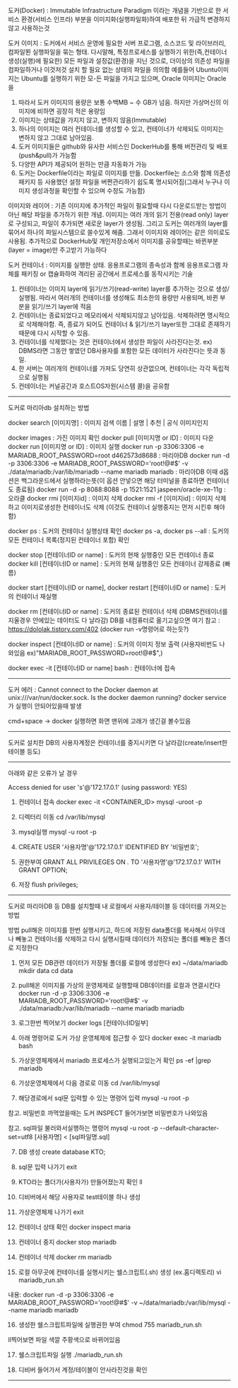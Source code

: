 도커(Docker) : Immutable Infrastructure Paradigm 이라는 개념을 기반으로 한
서비스 환경(서비스 인프라) 부분을 이미지화(실행파일화)하여 배포한 뒤 가급적 변경하지 않고 사용하는것

도커 이미지 : 도커에서 서비스 운영에 필요한 서버 프로그램, 소스코드 및 라이브러리, 컴파일뙨 실행파일을 묶는 형태.
	다시말해, 특정프로세스를 실행하기 위한(즉,컨테이너 생성(실행)에 필요한) 모든 파일과 설정값(환경)을
	지닌 것으로, 더이상의 의존성 파일을 컴파일하거나 이것저것 설치 할 필요 없는 상태의 파일을 의의함
	예를들어 Ubuntu이미지는 Ubuntu를 실행하기 위한 모-든 파읾을 가지고 있으며, Oracle 이미지는 Oracle을
1) 따라서 도커 이미지의 용량은 보통 수백MB ~ 수 GB가 넘음. 하지만 가상머신의 이미지에 비하면 굉장히 적은 용량임
2) 이미지는 상태값을 가지지 않고, 변하지 않음(Immutable)
3) 하나의 이미지는 여러 컨테이너를 생성할 수 있고, 컨테이너가 삭제되도 이미지는 변하지 않고 그대로 남아있음.
4) 도커 이미지들은 github와 유사한 서비스인 DockerHub를 통해 버전관리 및 배포(push&pull)가 가능함
5) 다양한 API가 제공되어 원하는 만큼 자동화가 가능
6) 도커는 Dockerfile이라는 파일로 이미지를 만듦. Dockerfile는 소스와 함께 의존성 패키지 등 사용했던
	설정 파일을 버쩐관리하기 쉽도록 명시되어짐(그래서 누구나 이미지 생성과정을 확인할 수 있으며 수정도 가능함)

이미지와 레이어 : 기존 이미지에 추가적인 파일이 필요할때 다시 다운로드받는 방법이 아닌 해당 파일을 추가하기 위한 개념.
	이미지는 여러 개의 읽기 전용(read only) layer로 구성되고, 파일이 추가되면 새로운 layer가 생성됨.
	그리고 도커는 여러개의 layer를 묶어서 하나의 파일시스템으로 쓸수있게 해줌. 그래서 이미지와 레이어는
	같은 의미로도 사용됨. 추가적으로 DockerHub및 개인저장소에서 이미지를 공유할때는
	바뀐부분(layer = image)만 주고받기 가능하다

도커 컨테이너 : 이미지를 실행한 상태.
	응용프로그램의 종속성과 함께 응용프로그램 자체를 패키징 or 캡슐화하여 격리된 공간에서
	프로세스를 동작시키는 기술
1) 컨테이너는 이미지 layer에 읽기/쓰기(read-write) layer를 추가하는 것으로 생성/실행됨. 따라서 여러개의 컨테이너를
	생성해도 최소한의 용량만 사용되며, 바뀐 부분을 읽기/쓰기 layer에 적음
2) 컨테이너는 종료되었다고 메모리에서 삭제되지않고 남아있음. 삭제하려면 명시적으로 삭제해야함.
	즉, 종료가 되어도 컨테이너 & 읽기/쓰기 layer또한 그대로 존재하기 때문에 다시 시작할 수 있음.
3) 컨테이너를 삭제했다는 것은 컨테이너에서 생성한 파일이 사라진다는것.
	ex) DBMS라면 그동안 쌓였던 DB사용자를 포함한 모든 데이터가 사라진다는 뜻과 동일.
4) 한 서버는 여러개의 컨테이너를 가져도 당연히 상관없으며, 컨테이너는 각각 독립적으로 실행됨
5) 컨테이너는 커널공간과 호스트OS자원(시스템 콜)을 공유함

----------------------------------------------------------------------------------------------------

도커로 마리아db 설치하는 방법

docker search [이미지명] : 이미지 검색
이름 | 설명 | 추천 | 공식 이미지인지

docker images : 가진 이미지 확인
docker pull [이미지명 or ID] : 이미지 다운
docker run [이미지명 or ID] : 이미지 실행
docker run -p 3306:3306 -e MARIADB_ROOT_PASSWORD=root d462573d8688 : 마리아DB
docker run -d -p 3306:3306 -e MARIADB_ROOT_PASSWORD='root!@#$' -v ./data/mariadb:/var/lib/mariadb --name mariadb mariadb : 마리아DB
	이때 d옵션은 백그라운드에서 실행하라는뜻(이 옵션 안넣으면 해당 터미널을 종료하면 컨테이너도 종료됨)
docker run -d -p 8088:8088 -p 1521:1521 jaspeen/oracle-xe-11g : 오라클
docker rmi [이미지id] : 이미지 삭제
docker rmi -f [이미지id] : 이미지 삭제하고 이미지로생성한 컨테이너도 삭제 (이것도 컨테이너 실행중지는 먼저 시킨후 해야함)


docker ps : 도커의 컨테이너 실행상태 확인
docker ps -a,
docker ps --all : 도커의 모든 컨테이너 목록(정지된 컨테이너 포함) 확인

docker stop [컨테이너ID or name] : 도커의 현재 실행중인 모든 컨테이너 종료
docker kill [컨테이너ID or name] : 도커의 현재 실행중인 모든 컨테이너 강제종료 (빠름)

docker start [컨테이너ID or name],
docker restart [컨테이너ID or name] : 도커의 컨테이너 재실행

docker rm [컨테이너ID or name] : 도커의 종료된 컨테이너 삭제 (DBMS컨테이너를 지울경우 안에있는 데이터도 다 날라감)
DB를 내컴퓨터로 옮기고싶으면 여기 참고 : https://dololak.tistory.com/402 (docker run -v명령어로 하는듯?)

docker inspect [컨테이너ID or name] : 도커의 이미지 정보 출력 (사용자비번도 나와있음 ex)"MARIADB_ROOT_PASSWORD=root!@#$",)

docker exec -it [컨테이너ID or name] bash : 컨테이너에 접속

-----

도커 에러 : Cannot connect to the Docker daemon at unix:///var/run/docker.sock. Is the docker daemon running?
docker service가 실행이 안되어있을때 발생

cmd+space → docker 실행하면 화면 맨위에 고래가 생긴걸 볼수있음

-----

도커로 설치한 DB의 사용자계정은 컨테이너를 중지시키면 다 날라감(create/insert한 테이블 등도)

----------------------------------------------------------------------------------------------------

아래와 같은 오류가 날 경우

Access denied for user 's'@'172.17.0.1' (using password: YES)

1. 컨테이너 접속
docker exec -it <CONTAINER_ID>  mysql -uroot -p

2. 디렉터리 이동
cd /var/lib/mysql

3. mysql실행
mysql -u root -p

4. CREATE USER '사용자명'@'172.17.0.1' IDENTIFIED BY '비밀번호';

5. 권한부여
GRANT ALL PRIVILEGES ON *.* TO '사용자명'@'172.17.0.1' WITH GRANT OPTION;

6. 저장
flush privileges;

----------------------------------------------------------------------------------------------------

도커로 마리아DB 등 DB를 설치할때 내 로컬에서 사용자/테이블 등 데이터를 가져오는 방법

방법
pull해온 이미지를 한번 실행시키고, 하드에 저장된 data폴더를 복사해서 아무데나 빼놓고
컨테이너를 삭제하고 다시 실행시킬때 데이터가 저장되는 폴더를 빼놓은 폴더로 지정한다

1. 먼저 모든 DB관련 데이터가 저장될 폴더를 로컬에 생성한다 ex) ~/data/mariadb
mkdir data
cd data

2. pull해온 이미지를 가상의 운영체제로 실행할때 DB데이터를 로컬과 연결시킨다
docker run -d -p 3306:3306 -e MARIADB_ROOT_PASSWORD='root!@#$' -v ./data/mariadb:/var/lib/mariadb --name mariadb mariadb

3. 로그한번 찍어보기
docker logs [컨테이너ID일부]

3. 아래 명령어로 도커 가상 운영체제에 접근할 수 있다
docker exec -it mariadb bash

4. 가상운영체제에서 mariadb 프로세스가 실행되고있는거 확인
ps -ef |grep mariadb

5. 가상운영체제에서 다음 경로로 이동
cd /var/lib/mysql

6. 해당경로에서 sql문 입력할 수 있는 명령어 입력
mysql -u root -p

참고. 비밀번호 까먹었을때는 도커 INSPECT 들어가보면 비밀번호가 나와있음

참고. sql파일 불러와서실행하는 명령어
mysql -u root -p --default-character-set=utf8 [사용자명] < [sql파일명.sql]

7. DB 생성
create database KTO;

8. sql문 입력 나가기
exit

9. KTO라는 폴더가(사용자가) 만들어졌는지 확인
ll

10. 디비버에서 해당 사용자로 test테이블 하나 생성

11. 가상운영체제 나가기
exit

12. 컨테이너 상태 확인
docker inspect maria

13. 컨테이너 중지
docker stop mariadb

14. 컨테이너 삭제
docker rm mariadb

15. 로컬 아무곳에 컨테이너를 실행시키는 쉘스크립트(.sh) 생성 (ex.홈디렉토리)
vi mariadb_run.sh

내용: docker run -d -p 3306:3306 -e MARIADB_ROOT_PASSWORD='root!@#$' -v ~/data/mariadb:/var/lib/mysql --name mariadb mariadb


16. 생성한 쉘스크립트파일에 실행권한 부여
chmod 755 mariadb_run.sh

ll찍어보면 파일 색깔 주황색으로 바뀌어있음


17. 쉘스크립트파일 실행
./mariadb_run.sh

18. 디비버 들어가서 계정/테이블이 안사라진것을 확인

----------------------------------------------------------------------------------------------------